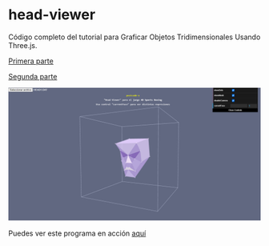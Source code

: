 # head-viewer

Código completo del tutorial para Graficar Objetos Tridimensionales Usando Three.js.

[Primera parte](https://postcode-x.web.app/posts/graficar-objetos-3d-usando-threejs-primera-parte/)

[Segunda parte](https://postcode-x.web.app/posts/graficar-objetos-3d-usando-threejs-segunda-parte/)


![alt-text](https://github.com/postcode-x/head-viewer/blob/main/screenshot/captura.png)


Puedes ver este programa en acción [aquí](https://postcode-x.web.app/head-viewer/)

